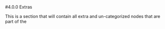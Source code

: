 #4.0.0 Extras

This is a section that will contain all extra and un-categorized nodes that are part of the 